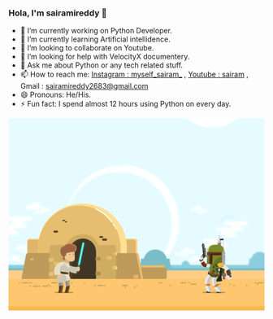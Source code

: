 ### Hola, I'm sairamireddy 👋

- 🔭 I’m currently working on Python Developer.
- 🌱 I’m currently learning Artificial intellidence.
- 👯 I’m looking to collaborate on Youtube.
- 🤔 I’m looking for help with VelocityX documentery.
- 💬 Ask me about Python or any tech related stuff.
- 📫 How to reach me: [Instagram : myself_sairam_](https://www.instagram.com/myself_sairam_/) , [Youtube : sairam](https://www.youtube.com/channel/UCeAuXqf3pSX4E0ghO93gAOQ) , Gmail : sairamireddy2683@gmail.com
- 😄 Pronouns: He/His.
- ⚡ Fun fact: I spend almost 12 hours using Python on every day.

<img src="https://github.com/amandewatnitrr/amandewatnitrr/blob/main/terminal.gif?raw=true"> 
